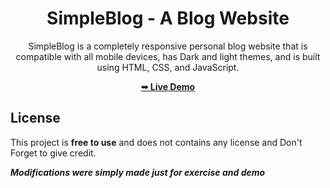 <div align="center">

# SimpleBlog - A Blog Website

SimpleBlog is a completely responsive personal blog website that is compatible with all mobile devices, has Dark and light themes, and is built using HTML, CSS, and JavaScript.

 <a href="https://codingstella.github.io/personal-blog-website/"><strong>➥ Live Demo</strong></a> 
 
 </div>

## License

This project is **free to use** and does not contains any license and Don't Forget to give credit.

___Modifications were simply made just for exercise and demo___
